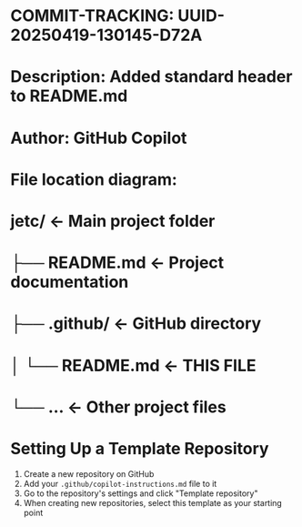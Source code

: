 # COMMIT-TRACKING: UUID-20250419-130145-D72A
# Description: Added standard header to README.md
# Author: GitHub Copilot
#
# File location diagram:
# jetc/                          <- Main project folder
# ├── README.md                  <- Project documentation
# ├── .github/                   <- GitHub directory
# │   └── README.md              <- THIS FILE
# └── ...                        <- Other project files

# Setting Up a Template Repository

1. Create a new repository on GitHub
2. Add your `.github/copilot-instructions.md` file to it
3. Go to the repository's settings and click "Template repository"
4. When creating new repositories, select this template as your starting point
